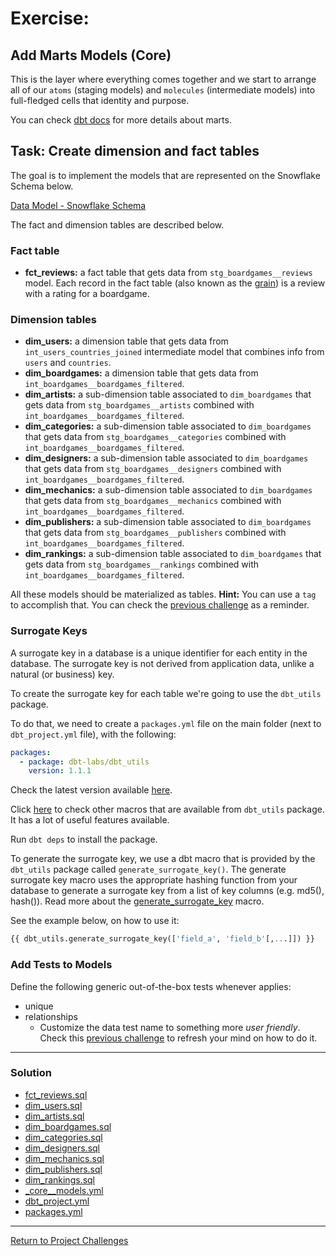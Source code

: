 # Exercise:

## Add Marts Models (Core)
This is the layer where everything comes together and we start to arrange all of our `atoms` (staging models) and `molecules` (intermediate models) into full-fledged cells that identity and purpose.

You can check [dbt docs](https://docs.getdbt.com/best-practices/how-we-structure/4-marts) for more details about marts.

## Task: Create dimension and fact tables
The goal is to implement the models that are represented on the Snowflake Schema below.

[Data Model - Snowflake Schema](https://miro.com/app/board/uXjVN-3i7mo=/?moveToWidget=3458764574588845913&cot=14)

The fact and dimension tables are described below.

### Fact table
- **fct_reviews:** a fact table that gets data from `stg_boardgames__reviews` model. Each record in the fact table (also known as the [grain](https://www.kimballgroup.com/data-warehouse-business-intelligence-resources/kimball-techniques/dimensional-modeling-techniques/grain/)) is a review with a rating for a boardgame.

### Dimension tables
- **dim_users:** a dimension table that gets data from `int_users_countries_joined` intermediate model that combines info from `users` and `countries`.
- **dim_boardgames:** a dimension table that gets data from `int_boardgames__boardgames_filtered`.
- **dim_artists:** a sub-dimension table associated to `dim_boardgames` that gets data from `stg_boardgames__artists` combined with `int_boardgames__boardgames_filtered`.
- **dim_categories:** a sub-dimension table associated to `dim_boardgames` that gets data from `stg_boardgames__categories` combined with `int_boardgames__boardgames_filtered`.
- **dim_designers:** a sub-dimension table associated to `dim_boardgames` that gets data from `stg_boardgames__designers` combined with `int_boardgames__boardgames_filtered`.
- **dim_mechanics:** a sub-dimension table associated to `dim_boardgames` that gets data from `stg_boardgames__mechanics` combined with `int_boardgames__boardgames_filtered`.
- **dim_publishers:** a sub-dimension table associated to `dim_boardgames` that gets data from `stg_boardgames__publishers` combined with `int_boardgames__boardgames_filtered`.
- **dim_rankings:** a sub-dimension table associated to `dim_boardgames` that gets data from `stg_boardgames__rankings` combined with `int_boardgames__boardgames_filtered`.

All these models should be materialized as tables.
**Hint:** You can use a `tag` to accomplish that. You can check the [previous challenge](../16_add_tags/16_add_tags.md) as a reminder. 

### Surrogate Keys
A surrogate key in a database is a unique identifier for each entity in the database. The surrogate key is not derived from application data, unlike a natural (or business) key.

To create the surrogate key for each table we're going to use the `dbt_utils` package.

To do that, we need to create a `packages.yml` file on the main folder (next to `dbt_project.yml` file), with the following:

```yaml
packages:
  - package: dbt-labs/dbt_utils
    version: 1.1.1
```

Check the latest version available [here](https://hub.getdbt.com/dbt-labs/dbt_utils/latest/).

Click [here](https://github.com/dbt-labs/dbt-utils) to check other macros that are available from `dbt_utils` package. It has a lot of useful features available.

Run `dbt deps` to install the package.

To generate the surrogate key, we use a dbt macro that is provided by the `dbt_utils` package called `generate_surrogate_key()`. The generate surrogate key macro uses the appropriate hashing function from your database to generate a surrogate key from a list of key columns (e.g. md5(), hash()). Read more about the [generate_surrogate_key](https://docs.getdbt.com/blog/sql-surrogate-keys) macro.

See the example below, on how to use it:

```sql
{{ dbt_utils.generate_surrogate_key(['field_a', 'field_b'[,...]]) }}
```

### Add Tests to Models
Define the following generic out-of-the-box tests whenever applies:
- unique
- relationships
  - Customize the data test name to something more *user friendly*. Check this [previous challenge](../13_customize_data_test_name/13_customize_data_test_name.md) to refresh your mind on how to do it.

---

### Solution

- [fct_reviews.sql](./core/fct_reviews.sql)
- [dim_users.sql](./core/dim_users.sql)
- [dim_artists.sql](./core/dim_artists.sql)
- [dim_boardgames.sql](./core/dim_boardgames.sql)
- [dim_categories.sql](./core/dim_categories.sql)
- [dim_designers.sql](./core/dim_designers.sql)
- [dim_mechanics.sql](./core/dim_mechanics.sql)
- [dim_publishers.sql](./core/dim_publishers.sql)
- [dim_rankings.sql](./core/dim_rankings.sql)
- [_core__models.yml](./core/_core__models.yml)
- [dbt_project.yml](dbt_project.yml)
- [packages.yml](./packages.yml)

---

[Return to Project Challenges](../../../README.md#9-project-challenges)